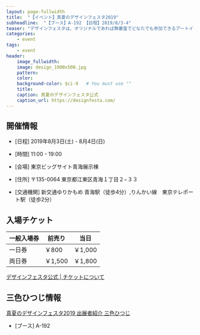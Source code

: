 ```yaml
---
layout: page-fullwidth
title:  "【イベント】真夏のデザインフェスタ2019"
subheadline:  "【ブース】A-192 【日程】2019/8/3-4"
teaser: "デザインフェスタは、オリジナルであれば無審査でどなたでも参加できるアートイベントです。"
categories:
    - event
tags:
    - event
header:
    image_fullwidth:
    image: design_1900x500.jpg
    pattern:
    color:
    background-color: $ci-9   # You must use ""
    title:
    caption: 真夏のデザインフェスタ公式
    caption_url: https://designfesta.com/
---
```


## 開催情報


* [日程] 2019年8月3日(土) - 8月4日(日) 

* [時間] 11:00 - 19:00 

* [会場] 東京ビッグサイト青海展示棟

* [住所] 〒135-0064 東京都江東区青海１丁目２−３３

* [交通機関] 新交通ゆりかもめ 青海駅（徒歩4分）,りんかい線　東京テレポート駅（徒歩2分）

## 入場チケット


|一般入場券|前売り|当日|
|---|---|---|
|一日券|￥800|￥1,000|
|両日券|￥1,500|￥1,800|

<a href="https://designfesta.com/about-ticket/">デザインフェスタ公式 | チケットについて</a>

## 三色ひつじ情報

<a href="https://designfesta.com/about-artist-detail2/?md=detail&id=oT1Ka7GG8l3Hzsiweq9sqw%3D%3D">真夏のデザインフェスタ2019 出展者紹介 三色ひつじ</a>

* [ブース] A-192